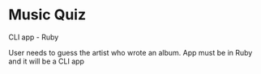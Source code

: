 # Music Quiz
CLI app - Ruby

User needs to guess the artist who wrote an album.
App must be in Ruby and it will be a CLI app
